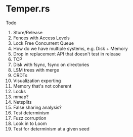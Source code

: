# Temper.rs

Todo

1) Store/Release
2) Fences with Access Levels
3) Lock Free Concurrent Queue
4) How do we have multiple systems, e.g. Disk + Memory
5) Drop in replacement API that doesn't test in release
6) TCP
7) Disk with fsync, fsync on directories
8) LSM trees with merge
9) CRDTs
10) Visualization exporting
11) Memory that's not coherent
12) Locks
13) mmap?
14) Netsplits
15) False sharing analysis?
16) Test determinism
17) Fuzz corruption
18) Look in to Loom
19) Test for determinism at a given seed